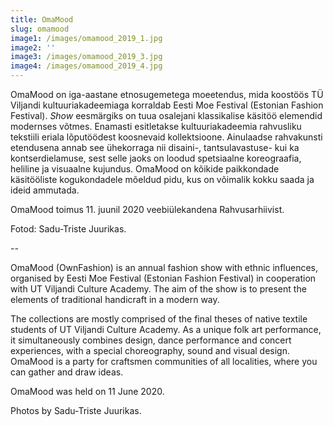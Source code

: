 ```yaml
---
title: OmaMood
slug: omamood
image1: /images/omamood_2019_1.jpg
image2: ''
image3: /images/omamood_2019_3.jpg
image4: /images/omamood_2019_4.jpg
---
```

OmaMood on iga-aastane etnosugemetega moeetendus, mida koostöös TÜ Viljandi kultuuriakadeemiaga korraldab Eesti Moe Festival (Estonian Fashion Festival). _Show_ eesmärgiks on tuua osalejani klassikalise käsitöö elemendid modernses võtmes. Enamasti esitletakse kultuuriakadeemia rahvusliku tekstiili eriala lõputöödest koosnevaid kollektsioone. Ainulaadse rahvakunsti etendusena annab see ühekorraga nii disaini-, tantsulavastuse- kui ka kontserdielamuse, sest selle jaoks on loodud spetsiaalne koreograafia, heliline ja visuaalne kujundus. OmaMood on kõikide paikkondade käsitööliste kogukondadele mõeldud pidu, kus on võimalik kokku saada ja ideid ammutada.

OmaMood toimus 11. juunil 2020 veebiülekandena Rahvusarhiivist.

Fotod: Sadu-Triste Juurikas.

\--

OmaMood (OwnFashion) is an annual fashion show with ethnic influences, organised by Eesti Moe Festival (Estonian Fashion Festival) in cooperation with UT Viljandi Culture Academy. The aim of the show is to present the elements of traditional handicraft in a modern way.

The collections are mostly comprised of the final theses of native textile students of UT Viljandi Culture Academy. As a unique folk art performance, it simultaneously combines design, dance performance and concert experiences, with a special choreography, sound and visual design. OmaMood is a party for craftsmen communities of all localities, where you can gather and draw ideas.

OmaMood was held on 11 June 2020.

Photos by Sadu-Triste Juurikas.

